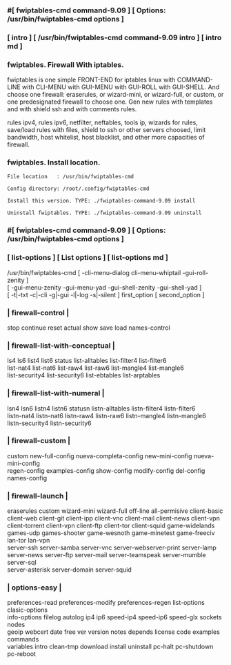 ###  #[ fwiptables-cmd command-9.09 ] [ Options: /usr/bin/fwiptables-cmd options ]
###  [ intro ] [ /usr/bin/fwiptables-cmd command-9.09 intro ] [ intro md ] 
  
###  fwiptables. Firewall With iptables.
  
   fwiptables is one simple FRONT-END for iptables linux
   with COMMAND-LINE with CLI-MENU with GUI-MENU 
   with GUI-ROLL with GUI-SHELL.
   And choose one firewall: eraserules, or wizard-mini,
   or wizard-full, or custom, or one predesignated
   firewall to choose one. Gen new rules with templates
   and with shield ssh and with comments rules.
  
   rules ipv4, rules ipv6, netfilter, neftables, tools ip,
   wizards for rules, save/load rules with files,
   shield to ssh or other servers choosed,
   limit bandwidth, host whitelist, host blacklist,
   and other more capacities of firewall.
  
###   fwiptables. Install location.
  
    File location   : /usr/bin/fwiptables-cmd
  
    Config directory: /root/.config/fwiptables-cmd  
  
    Install this version. TYPE: ./fwiptables-command-9.09 install     
  
    Uninstall fwiptables. TYPE: ./fwiptables-command-9.09 uninstall   
  
  
  
### #[ fwiptables-cmd command-9.09 ] [ Options: /usr/bin/fwiptables-cmd options ]
###  [ list-options ] [ List options ] [ list-options md ]                              
   /usr/bin/fwiptables-cmd    [ -cli-menu-dialog cli-menu-whiptail -gui-roll-zenity ]         
   [ -gui-menu-zenity -gui-menu-yad -gui-shell-zenity -gui-shell-yad ]                  
   [ -t|-txt -c|-cli -g|-gui -l|-log -s|-silent ] first_option [ second_option ]        
###       | firewall-control |                                                           
   stop continue reset actual show save load names-control                              
###       | firewall-list-with-conceptual |                                              
   ls4 ls6 list4 list6 status list-alltables list-filter4 list-filter6                  
   list-nat4 list-nat6 list-raw4 list-raw6 list-mangle4 list-mangle6                    
   list-security4 list-security6 list-ebtables list-arptables                           
###       | firewall-list-with-numeral |                                                 
   lsn4 lsn6 listn4 listn6 statusn listn-alltables listn-filter4 listn-filter6          
   listn-nat4 listn-nat6 listn-raw4 listn-raw6 listn-mangle4 listn-mangle6              
   listn-security4 listn-security6                                                      
###        | firewall-custom |                                                           
   custom new-full-config nueva-completa-config new-mini-config nueva-mini-config       
   regen-config examples-config show-config modify-config del-config names-config       
###        | firewall-launch |                                                           
   eraserules custom wizard-mini wizard-full off-line all-permisive client-basic        
   client-web client-git client-ipp client-vnc client-mail client-news client-vpn       
   client-torrent client-vpn client-ftp client-tor client-squid game-widelands          
   games-udp games-shooter game-wesnoth game-minetest game-freeciv lan-tor lan-vpn      
   server-ssh server-samba server-vnc server-webserver-print server-lamp                
   server-news server-ftp server-mail server-teamspeak server-mumble server-sql         
   server-asterisk server-domain server-squid                                           
###         | options-easy |                                                             
   preferences-read preferences-modify preferences-regen list-options clasic-options    
   info-options filelog autolog ip4 ip6 speed-ip4 speed-ip6 speed-glx sockets nodes     
   geoip webcert date free ver version notes depends license code examples commands     
   variables intro clean-tmp download install uninstall pc-halt pc-shutdown pc-reboot   
